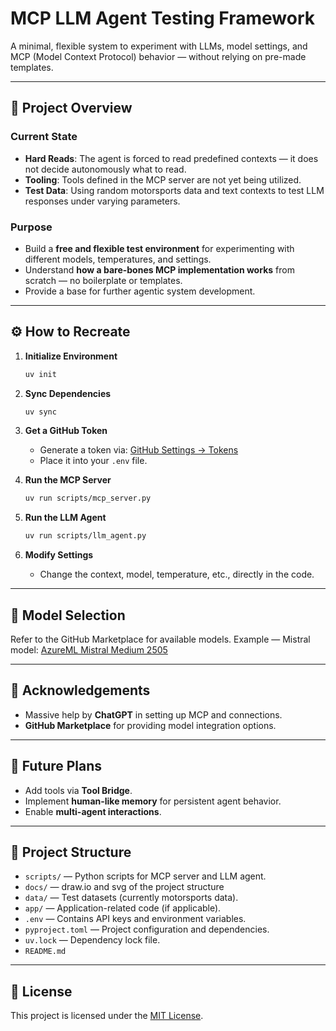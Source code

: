 # MCP LLM Agent Testing Framework

A minimal, flexible system to experiment with LLMs, model settings, and MCP (Model Context Protocol) behavior — without relying on pre-made templates.

---

## 📜 Project Overview

### Current State
- **Hard Reads**: The agent is forced to read predefined contexts — it does not decide autonomously what to read.
- **Tooling**: Tools defined in the MCP server are not yet being utilized.
- **Test Data**: Using random motorsports data and text contexts to test LLM responses under varying parameters.

### Purpose
- Build a **free and flexible test environment** for experimenting with different models, temperatures, and settings.
- Understand **how a bare-bones MCP implementation works** from scratch — no boilerplate or templates.
- Provide a base for further agentic system development.

---

## ⚙️ How to Recreate

1. **Initialize Environment**
   ```bash
   uv init


2. **Sync Dependencies**

   ```bash
   uv sync
   ```

3. **Get a GitHub Token**

   * Generate a token via: [GitHub Settings → Tokens](https://github.com/settings/tokens)
   * Place it into your `.env` file.

4. **Run the MCP Server**

   ```bash
   uv run scripts/mcp_server.py
   ```

5. **Run the LLM Agent**

   ```bash
   uv run scripts/llm_agent.py
   ```

6. **Modify Settings**

   * Change the context, model, temperature, etc., directly in the code.

---

## 🤖 Model Selection

Refer to the GitHub Marketplace for available models.
Example — Mistral model:
[AzureML Mistral Medium 2505](https://github.com/marketplace/models/azureml-mistral/mistral-medium-2505)

---

## 🙏 Acknowledgements

* Massive help by **ChatGPT** in setting up MCP and connections.
* **GitHub Marketplace** for providing model integration options.

---

## 🚀 Future Plans

* Add tools via **Tool Bridge**.
* Implement **human-like memory** for persistent agent behavior.
* Enable **multi-agent interactions**.

---

## 📂 Project Structure

* `scripts/` — Python scripts for MCP server and LLM agent.
* `docs/` — draw.io and svg of the project structure
* `data/` — Test datasets (currently motorsports data).
* `app/` — Application-related code (if applicable).
* `.env` — Contains API keys and environment variables.
* `pyproject.toml` — Project configuration and dependencies.
* `uv.lock` — Dependency lock file.
* `README.md`

---

## 📝 License

This project is licensed under the [MIT License](LICENSE).
